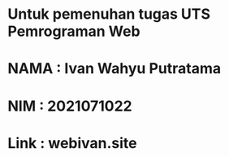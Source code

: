 # Untuk pemenuhan tugas UTS Pemrograman Web
# NAMA : Ivan Wahyu Putratama
# NIM  : 2021071022
# Link : webivan.site
